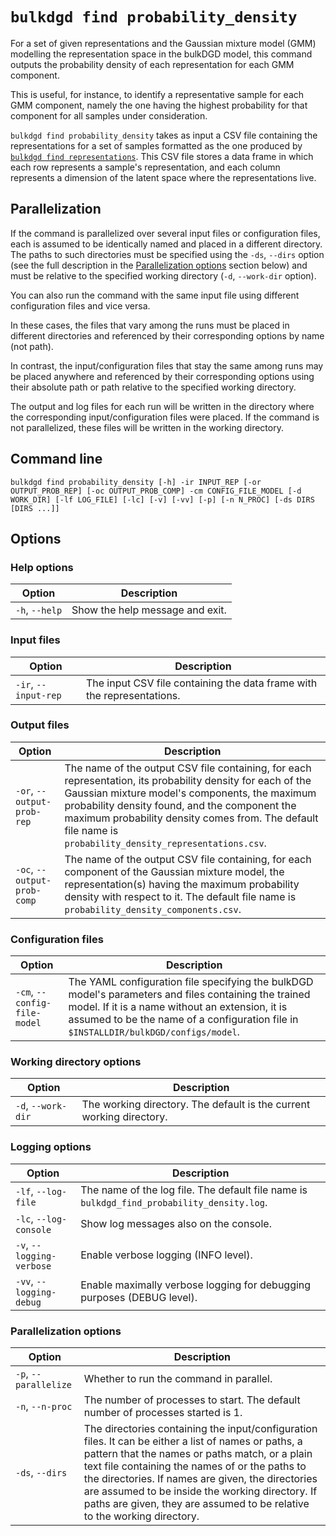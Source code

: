 # `bulkdgd find probability_density`

For a set of given representations and the Gaussian mixture model (GMM) modelling the representation space in the bulkDGD model, this command outputs the probability density of each representation for each GMM component.

This is useful, for instance, to identify a representative sample for each GMM component, namely the one having the highest probability for that component for all samples under consideration.

`bulkdgd find probability_density` takes as input a CSV file containing the representations for a set of samples formatted as the one produced by [`bulkdgd find representations`](#bulkdgd_find_representations). This CSV file stores a data frame in which each row represents a sample's representation, and each column represents a dimension of the latent space where the representations live.

## Parallelization

If the command is parallelized over several input files or configuration files, each is assumed to be identically named and placed in a different directory. The paths to such directories must be specified using the `-ds`, `--dirs` option (see the full description in the [Parallelization options](#parallelization-options) section below) and must be relative to the specified working directory (`-d`, `--work-dir` option).

You can also run the command with the same input file using different configuration files and vice versa.

In these cases, the files that vary among the runs must be placed in different directories and referenced by their corresponding options by name (not path).

In contrast, the input/configuration files that stay the same among runs may be placed anywhere and referenced by their corresponding options using their absolute path or path relative to the specified working directory.

The output and log files for each run will be written in the directory where the corresponding input/configuration files were placed. If the command is not parallelized, these files will be written in the working directory.

## Command line

```
bulkdgd find probability_density [-h] -ir INPUT_REP [-or OUTPUT_PROB_REP] [-oc OUTPUT_PROB_COMP] -cm CONFIG_FILE_MODEL [-d WORK_DIR] [-lf LOG_FILE] [-lc] [-v] [-vv] [-p] [-n N_PROC] [-ds DIRS [DIRS ...]]
```

## Options

### Help options

| Option         | Description                     |
| -------------- | ------------------------------- |
| `-h`, `--help` | Show the help message and exit. |

### Input files

| Option               | Description                                                  |
| -------------------- | ------------------------------------------------------------ |
| `-ir`, `--input-rep` | The input CSV file containing the data frame with the representations. |

### Output files

| Option                      | Description                                                  |
| --------------------------- | ------------------------------------------------------------ |
| `-or`, `--output-prob-rep`  | The name of the output CSV file containing, for each representation, its probability density for each of the Gaussian mixture model's components, the maximum probability density found, and the component the maximum probability density comes from. The default file name is `probability_density_representations.csv`. |
| `-oc`, `--output-prob-comp` | The name of the output CSV file containing, for each component of the Gaussian mixture model, the representation(s) having the maximum probability density with respect to it. The default file name is `probability_density_components.csv`. |

### Configuration files

| Option                       | Description                                                  |
| ---------------------------- | ------------------------------------------------------------ |
| `-cm`, `--config-file-model` | The YAML configuration file specifying the bulkDGD model's parameters and files containing the trained model. If it is a name without an extension, it is assumed to be the name of a configuration file in `$INSTALLDIR/bulkDGD/configs/model`. |

### Working directory options

| Option             | Description                                                  |
| ------------------ | ------------------------------------------------------------ |
| `-d`, `--work-dir` | The working directory. The default is the current working directory. |

### Logging options

| Option                    | Description                                                  |
| ------------------------- | ------------------------------------------------------------ |
| `-lf`, `--log-file`       | The name of the log file. The default file name is `bulkdgd_find_probability_density.log`. |
| `-lc`, `--log-console`    | Show log messages also on the console.                       |
| `-v`, `--logging-verbose` | Enable verbose logging (INFO level).                         |
| `-vv`, `--logging-debug`  | Enable maximally verbose logging for debugging purposes (DEBUG level). |

### Parallelization options

| Option                | Description                                                  |
| --------------------- | ------------------------------------------------------------ |
| `-p`, `--parallelize` | Whether to run the command in parallel.                      |
| `-n`, `--n-proc`      | The number of processes to start. The default number of processes started is 1. |
| `-ds`, `--dirs`       | The directories containing the input/configuration files. It can be either a list of names or paths, a pattern that the names or paths match, or a plain text file containing the names of or the paths to the directories. If names are given, the directories are assumed to be inside the working directory. If paths are given, they are assumed to be relative to the working directory. |
